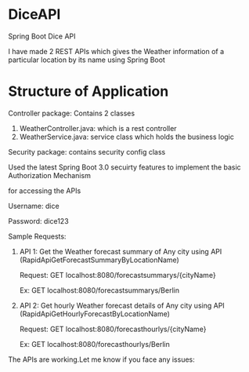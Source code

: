 # DiceAPI
Spring Boot Dice API

I have made 2 REST APIs which gives the Weather information of a particular location by its name using Spring Boot

# Structure of Application
Controller package: Contains 2 classes 
1) WeatherController.java: which is a rest controller
2) WeatherService.java: service class which holds the business logic

Security package: contains security config class

Used the latest Spring Boot 3.0 secuirty features to implement the basic Authorization Mechanism

for accessing the APIs

Username: dice

Password: dice123

Sample Requests:

1) API 1: Get the Weather forecast summary of Any city using API (RapidApiGetForecastSummaryByLocationName)

    Request: GET localhost:8080/forecastsummarys/{cityName}
   
    Ex: GET localhost:8080/forecastsummarys/Berlin
 
   
2) API 2: Get hourly Weather forecast details of Any city using API (RapidApiGetHourlyForecastByLocationName)

   Request: GET localhost:8080/forecasthourlys/{cityName}
   
   Ex: GET localhost:8080/forecasthourlys/Berlin

The APIs are working.Let me know if you face any issues:

